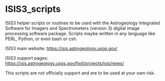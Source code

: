 ISIS3_scripts
============

ISIS3 helper scripts or routines to be used with the Astrogeology Integrated Software for Imagers and Spectrometers (version 3) digital image processing software package. Scripts maybe written in any language like PERL, Python, or even bash or csh. 

ISIS3 main website: https://isis.astrogeology.usgs.gov/

ISIS3 support pages: https://isis.astrogeology.usgs.gov/fixit/projects/isis/news/

This scripts are not officially support and are to be used at your own risk.
